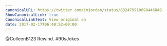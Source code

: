 ```yaml
---
canonicalURL: https://twitter.com/jmjordan/status/832479910698446849
ShowCanonicalLink: true
CanonicalLinkText: View original on
date: 2017-02-17T06:40:52+00:00
---
```

@ColleenB123 Rewind. #90sJokes